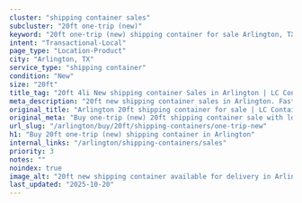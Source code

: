 ```yaml
---
cluster: "shipping container sales"
subcluster: "20ft one-trip (new)"
keyword: "20ft one-trip (new) shipping container for sale Arlington, TX"
intent: "Transactional-Local"
page_type: "Location-Product"
city: "Arlington, TX"
service_type: "shipping container"
condition: "New"
size: "20ft"
title_tag: "20ft 4li New shipping container Sales in Arlington | LC Container"
meta_description: "20ft new shipping container sales in Arlington. Fast delivery, competitive pricing. Serving shipping containers area. Quote ID: 37H. Call (214) 524-4168 for your free quote today."
original_title: "Arlington 20ft shipping container for sale | LC Container"
original_meta: "Buy one-trip (new) 20ft shipping container sale with local delivery in Arlington, TX. LC Container — local Since 2003. Request a fast quote today."
url_slug: "/arlington/buy/20ft/shipping-containers/one-trip-new"
h1: "Buy 20ft one-trip (new) shipping container in Arlington"
internal_links: "/arlington/shipping-containers/sales"
priority: 3
notes: ""
noindex: true
image_alt: "20ft new shipping container available for delivery in Arlington"
last_updated: "2025-10-20"
---
```


<!-- TODO: Add unique city/inventory copy, images, and internal links here. -->
